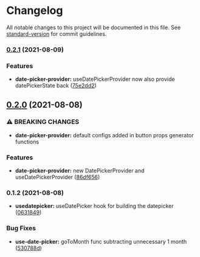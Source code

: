 # Changelog

All notable changes to this project will be documented in this file. See [standard-version](https://github.com/conventional-changelog/standard-version) for commit guidelines.

### [0.2.1](https://github.com/wai-lin/react-hook-pickers/compare/v0.2.0...v0.2.1) (2021-08-09)


### Features

* **date-picker-provider:** useDatePickerProvider now also provide datePickerState back ([75e2dd2](https://github.com/wai-lin/react-hook-pickers/commit/75e2dd203ecea684131ae96a972849c2180147a4))

## [0.2.0](https://github.com/wai-lin/react-hook-pickers/compare/v0.1.2...v0.2.0) (2021-08-08)

### ⚠ BREAKING CHANGES

- **date-picker-provider:** default configs added in button props generator functions

### Features

- **date-picker-provider:** new DatePickerProvider and useDatePickerProvider ([86df656](https://github.com/wai-lin/react-hook-pickers/commit/86df656a8ade6a4871ab5df074bbe845005c8e38))

### 0.1.2 (2021-08-08)

- **usedatepicker:** useDatePicker hook for building the datepicker ([0631849](https://github.com/wai-lin/react-hook-pickers/commit/0631849fa2b9fd7053bcf6d447052d04f989d880))

### Bug Fixes

- **use-date-picker:** goToMonth func subtracting unnecessary 1 month ([530788d](https://github.com/wai-lin/react-hook-pickers/commit/530788d0b673034538317e670e880b050f1e7cc2))
